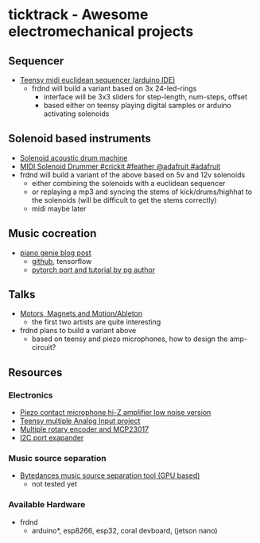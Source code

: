 # ticktrack - Awesome electromechanical projects

## Sequencer
 * [Teensy midi euclidean sequencer (arduino IDE)](https://www.youtube.com/watch?v=aqOsPZUo860)
   * frdnd will build a variant based on 3x 24-led-rings
     * interface will be 3x3 sliders for step-length, num-steps, offset
     * based either on teensy playing digital samples or arduino activating solenoids

## Solenoid based instruments
 * [Solenoid acoustic drum machine](https://www.youtube.com/watch?v=m6YOYpnz9Lw)
 * [MIDI Solenoid Drummer #crickit #feather @adafruit #adafruit](https://www.youtube.com/watch?v=Lcz0BvNOc4c)
 * frdnd will build a variant of the above based on 5v and 12v solenoids
   * either combining the solenoids with a euclidean sequencer
   * or replaying a mp3 and syncing the stems of kick/drums/highhat to the solenoids (will be difficult to get the stems correctly)
   * midi maybe later

## Music cocreation
 * [piano genie blog post](https://magenta.tensorflow.org/pianogenie)
   * [github](https://github.com/magenta/magenta/tree/main/magenta/models/piano_genie), tensorflow
   * [pytorch port and tutorial by pg author](https://pythonrepo.com/repo/chrisdonahue-music-cocreation-tutorial-python-deep-learning)

## Talks
 * [Motors, Magnets and Motion/Ableton](https://www.youtube.com/watch?v=hJHwhb99Bzo)
   * the first two artists are quite interesting
 * frdnd plans to build a variant above
   * based on teensy and piezo microphones, how to design the amp-circuit?
    
## Resources

### Electronics
 * [Piezo contact microphone hi-Z amplifier low noise version](https://www.richardmudhar.com/blog/piezo-contact-microphone-hi-z-amplifier-low-noise-version/)
 * [Teensy multiple Analog Input project](https://forum.pjrc.com/threads/61764-Help-for-multiple-Analog-Input-project)
 * [Multiple rotary encoder and MCP23017 ](https://arduino.stackexchange.com/questions/52909/reading-several-rotary-encoders)
 * [I2C port exapander](https://www.mikrocontroller.net/articles/Port-Expander_PCF8574)

### Music source separation
 * [Bytedances music source separation tool (GPU based)](https://github.com/bytedance/music_source_separation)
   * not tested yet

### Available Hardware
 * frdnd
   *  arduino*, esp8266, esp32, coral devboard, (jetson nano)
  
